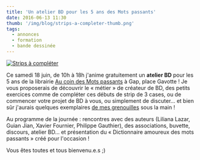 ```yaml
---
title: 'Un atelier BD pour les 5 ans des Mots passants'
date: 2016-06-13 11:30
thumb: '/img/blog/strips-a-completer-thumb.png'
tags:
  - annonces
  - formation
  - bande dessinée
---
```

[![Strips à compléter](/img/blog/strips-a-completer-thumb.png)](/img/blog/strips-a-completer.png)

Ce samedi 18 juin, de 10h à 18h j'anime gratuitement un **atelier BD** pour les 5 ans de la librairie [Au coin des Mots passants](https://www.facebook.com/Librairie-Papeterie-Au-coin-des-mots-passants-146604752076713/) à Gap, place Gavotte ! Je vous proposerais de découvrir le « métier » de créateur de BD, des petits exercices comme de compléter ces débuts de strip de 3 cases, ou de commencer votre projet de BD à vous, ou simplement de discuter… et bien sûr j'aurais quelques exemplaires [de mes grenouilles](../bd/climat-grenouilles) sous la main !

Au programme de la journée : rencontres avec des auteurs (Liliana Lazar, Guian Jian, Xavier Fournier, Philippe Gauthier), des associations, buvette, discours, atelier BD… et présentation du « Dictionnaire amoureux des mots passants » créé pour l'occasion !

Vous êtes toutes et tous bienvenu.e.s ;)
